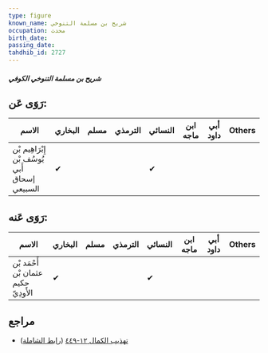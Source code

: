 ```yaml
---
type: figure
known_name: شريح بن مسلمة التنوخي
occupation: محدث
birth_date:
passing_date:
tahdhib_id: 2727
---
```

##### شريح بن مسلمة التنوخي الكوفي

## رَوَى عَن:
| الاسم                                         | البخاري | مسلم | الترمذي | النسائي | ابن ماجه | أبي داود | Others |
| --------------------------------------------- | ------- | ---- | ------- | ------- | -------- | -------- | ------ |
| إِبْرَاهِيم بْن يُوسُف بْن أَبي إسحاق السبيعي | ✔       |      |         | ✔       |          |          |        |
## رَوَى عَنه:
| الاسم                                | البخاري | مسلم | الترمذي | النسائي | ابن ماجه | أبي داود | Others |
| ------------------------------------ | ------- | ---- | ------- | ------- | -------- | -------- | ------ |
| أَحْمَد بْن عثمان بْن حكيم الأَودِيّ | ✔       |      |         | ✔       |          |          |        |
## مراجع
- [تهذيب الكمال ١٢-٤٤٩](obsidian://open?vault=Tahdhib-al-Kamal&file=Figures/٢٧٢٧-شريح%20بن%20مسلمة%20التنوخي%20الكوفي) ([رابط الشاملة](https://shamela.ws/book/3722/6222))